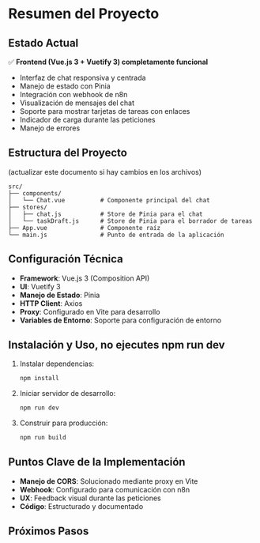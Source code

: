 # Resumen del Proyecto

## Estado Actual

✅ **Frontend (Vue.js 3 + Vuetify 3) completamente funcional**

- Interfaz de chat responsiva y centrada
- Manejo de estado con Pinia
- Integración con webhook de n8n
- Visualización de mensajes del chat
- Soporte para mostrar tarjetas de tareas con enlaces
- Indicador de carga durante las peticiones
- Manejo de errores

## Estructura del Proyecto

(actualizar este documento si hay cambios en los archivos)

```
src/
├── components/
│   └── Chat.vue          # Componente principal del chat
├── stores/
│   ├── chat.js           # Store de Pinia para el chat
│   └── taskDraft.js      # Store de Pinia para el borrador de tareas
├── App.vue               # Componente raíz
└── main.js               # Punto de entrada de la aplicación
```

## Configuración Técnica

- **Framework**: Vue.js 3 (Composition API)
- **UI**: Vuetify 3
- **Manejo de Estado**: Pinia
- **HTTP Client**: Axios
- **Proxy**: Configurado en Vite para desarrollo
- **Variables de Entorno**: Soporte para configuración de entorno

## Instalación y Uso, no ejecutes npm run dev

1. Instalar dependencias:

   ```bash
   npm install
   ```

2. Iniciar servidor de desarrollo:

   ```bash
   npm run dev
   ```

3. Construir para producción:
   ```bash
   npm run build
   ```

## Puntos Clave de la Implementación

- **Manejo de CORS**: Solucionado mediante proxy en Vite
- **Webhook**: Configurado para comunicación con n8n
- **UX**: Feedback visual durante las peticiones
- **Código**: Estructurado y documentado

## Próximos Pasos
